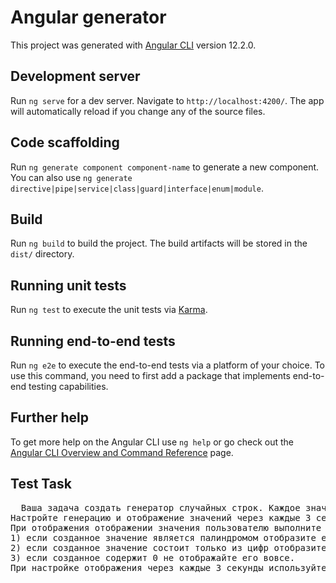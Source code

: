 # Angular generator

This project was generated with [Angular CLI](https://github.com/angular/angular-cli) version 12.2.0.

## Development server

Run `ng serve` for a dev server. Navigate to `http://localhost:4200/`. The app will automatically reload if you change any of the source files.

## Code scaffolding

Run `ng generate component component-name` to generate a new component. You can also use `ng generate directive|pipe|service|class|guard|interface|enum|module`.

## Build

Run `ng build` to build the project. The build artifacts will be stored in the `dist/` directory.

## Running unit tests

Run `ng test` to execute the unit tests via [Karma](https://karma-runner.github.io).

## Running end-to-end tests

Run `ng e2e` to execute the end-to-end tests via a platform of your choice. To use this command, you need to first add a package that implements end-to-end testing capabilities.

## Further help

To get more help on the Angular CLI use `ng help` or go check out the [Angular CLI Overview and Command Reference](https://angular.io/cli) page.

## Test Task
<pre>
  Ваша задача создать генератор случайных строк. Каждое значение должно состоять из 5 символов.
Настройте генерацию и отображение значений через каждые 3 секунды.
При отображения отображении значения пользователю выполните следующие условия:
1) если созданное значение является палиндромом отобразите его красным цветом;
2) если созданное значение состоит только из цифр отобразите его синим цветом;
3) если созданное содержит 0 не отображайте его вовсе.
При настройке отображения через каждые 3 секунды используйте RxJs.
</pre>
